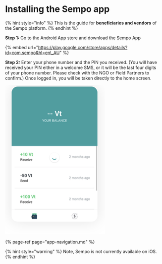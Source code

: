 # Installing the Sempo app

{% hint style="info" %}
This is the guide for **beneficiaries and vendors** of the Sempo platform.
{% endhint %}

**Step 1:** Go to the Android App store and download the Sempo App

{% embed url="https://play.google.com/store/apps/details?id=com.sempo&hl=en\_AU" %}

**Step 2:** Enter your phone number and the PIN you received. \(You will have received your PIN either in a welcome SMS, or it will be the last four digits of your phone number. Please check with the NGO or Field Partners to confirm.\) Once logged in, you will be taken directly to the home screen.

![Home Screen](../.gitbook/assets/1y5ibvix5ale3b9b2t62xydrdx1k04ae_t5crfk9rbg.png)

{% page-ref page="app-navigation.md" %}

{% hint style="warning" %}
Note, Sempo is not currently available on iOS.
{% endhint %}

